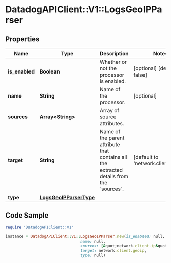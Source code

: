 # DatadogAPIClient::V1::LogsGeoIPParser

## Properties

Name | Type | Description | Notes
------------ | ------------- | ------------- | -------------
**is_enabled** | **Boolean** | Whether or not the processor is enabled. | [optional] [default to false]
**name** | **String** | Name of the processor. | [optional] 
**sources** | **Array&lt;String&gt;** | Array of source attributes. | 
**target** | **String** | Name of the parent attribute that contains all the extracted details from the &#x60;sources&#x60;. | [default to &#39;network.client.geoip&#39;]
**type** | [**LogsGeoIPParserType**](LogsGeoIPParserType.md) |  | 

## Code Sample

```ruby
require 'DatadogAPIClient::V1'

instance = DatadogAPIClient::V1::LogsGeoIPParser.new(is_enabled: null,
                                 name: null,
                                 sources: [&quot;network.client.ip&quot;],
                                 target: network.client.geoip,
                                 type: null)
```


